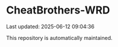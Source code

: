 # CheatBrothers-WRD

Last updated: 2025-06-12 09:04:36

This repository is automatically maintained.
